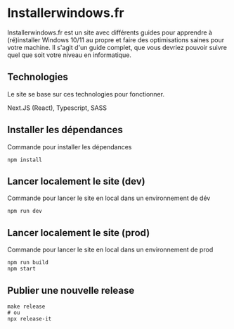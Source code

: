 # Installerwindows.fr

Installerwindows.fr est un site avec différents guides pour apprendre à (ré)installer Windows 10/11 au propre et faire des optimisations saines pour votre machine. Il s'agit d'un guide complet, que vous devriez pouvoir suivre quel que soit votre niveau en informatique.

## Technologies

Le site se base sur ces technologies pour fonctionner.

Next.JS (React), Typescript, SASS

## Installer les dépendances

Commande pour installer les dépendances

```shell
npm install
```

## Lancer localement le site (dev)

Commande pour lancer le site en local dans un environnement de dév

```shell
npm run dev
```

## Lancer localement le site (prod)

Commande pour lancer le site en local dans un environnement de prod

```shell
npm run build
npm start
```

## Publier une nouvelle release

```shell
make release
# ou
npx release-it
```
